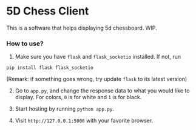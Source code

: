 5D Chess Client
=================

This is a software that helps displaying 5d chessboard. WIP.

### How to use?

1. Make sure you have `flask` and `flask_socketio` installed. If not, run
```
pip install flask flask_socketio
```
(Remark: if something goes wrong, try update `flask` to its latest version)

2. Go to `app.py`, and change the response data to what you would like to display. For colors, `0` is for white and `1` is for black.

3. Start hosting by running `python app.py`.

4. Visit `http://127.0.0.1:5000` with your favorite browser.
